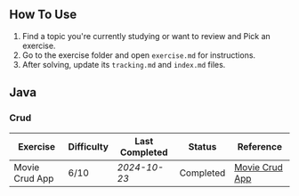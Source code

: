 ## How To Use
1. Find a topic you're currently studying or want to review and Pick an exercise.
2. Go to the exercise folder and open `exercise.md` for instructions.
3. After solving, update its `tracking.md` and `index.md` files.

## Java
### Crud
| Exercise | Difficulty | Last Completed | Status | Reference |
|----------|------------|----------------|--------|-----------|
| Movie Crud App | 6/10 | _2024-10-23_ | Completed | [Movie Crud App](Java/Jdbc/movie-crud-app/) |

